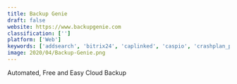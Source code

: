 ```yaml
---
title: Backup Genie
draft: false 
website: https://www.backupgenie.com
classification: ['']
platform: ['Web']
keywords: ['addsearch', 'bitrix24', 'caplinked', 'caspio', 'crashplan_pro', 'dataiku_dss', 'eset_endpoint_security', 'easymorph', 'elephantdrive', 'ftapi', 'livedrive', 'mypcbackup', 'onehub', 'panoply', 'presynct_ondemand', 'profisee', 'projectfusion', 'resilio_connect', 'sharefile', 'solarwinds_backup', 'spanning', 'spinbackup', 'zoho_workdrive']
image: 2020/04/Backup-Genie.png
---
```

Automated, Free and Easy Cloud Backup